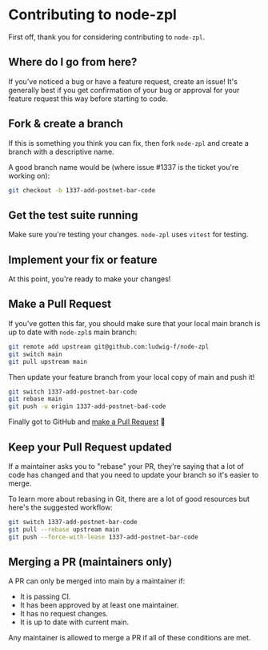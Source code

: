 # Contributing to node-zpl

First off, thank you for considering contributing to `node-zpl`.

## Where do I go from here?

If you've noticed a bug or have a feature request, create an issue! It's generally best if you get confirmation of your bug or approval for your feature request this way before starting to code.

## Fork & create a branch

If this is something you think you can fix, then fork `node-zpl` and create a branch with a descriptive name.

A good branch name would be (where issue #1337 is the ticket you're working on):

```bash
git checkout -b 1337-add-postnet-bar-code
```

## Get the test suite running

Make sure you're testing your changes. `node-zpl` uses `vitest` for testing.

## Implement your fix or feature

At this point, you're ready to make your changes!

## Make a Pull Request

If you've gotten this far, you should make sure that your local main branch is up to date with `node-zpl`s main branch:

```bash
git remote add upstream git@github.com:ludwig-f/node-zpl
git switch main
git pull upstream main
```

Then update your feature branch from your local copy of main and push it!

```bash
git switch 1337-add-postnet-bar-code
git rebase main
git push -u origin 1337-add-postnet-bad-code
```

Finally got to GitHub and [make a Pull Request](https://docs.github.com/en/pull-requests/collaborating-with-pull-requests/proposing-changes-to-your-work-with-pull-requests/creating-a-pull-request) 🚀

## Keep your Pull Request updated

If a maintainer asks you to "rebase" your PR, they're saying that a lot of code has changed and that you need to update your branch so it's easier to merge.

To learn more about rebasing in Git, there are a lot of good resources but here's the suggested workflow:

```bash
git switch 1337-add-postnet-bar-code
git pull --rebase upstream main
git push --force-with-lease 1337-add-postnet-bar-code
```

## Merging a PR (maintainers only)

A PR can only be merged into main by a maintainer if:

- It is passing CI.
- It has been approved by at least one maintainer.
- It has no request changes.
- It is up to date with current main.

Any maintainer is allowed to merge a PR if all of these conditions are met.
